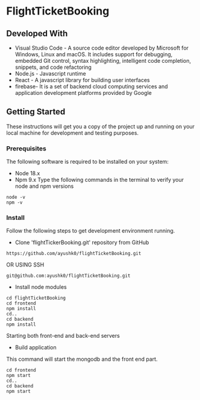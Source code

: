 # FlightTicketBooking


## Developed With
* Visual Studio Code - A source code editor developed by Microsoft for Windows, Linux and macOS. It includes support for debugging, embedded Git control, syntax highlighting, intelligent code completion, snippets, and code refactoring
* Node.js - Javascript runtime
* React - A javascript library for building user interfaces
* firebase- It is a set of backend cloud computing services and application development platforms provided by Google

## Getting Started
These instructions will get you a copy of the project up and running on your local machine for development and testing purposes.

### Prerequisites
The following software is required to be installed on your system:

* Node 18.x
* Npm 9.x
Type the following commands in the terminal to verify your node and npm versions
```
node -v
npm -v
```
### Install

Follow the following steps to get development environment running.

* Clone 'flightTickerBooking.git' repository from GitHub
```
https://github.com/ayushk0/flightTicketBooking.git
```
OR USING SSH
```
git@github.com:ayushk0/flightTicketBooking.git
```
* Install node modules
```
cd flightTicketBooking
cd frontend
npm install
cd..
cd backend
npm install
```
Starting both front-end and back-end servers
* Build application

This command will start the mongodb and the front end part.
```
cd frontend
npm start
cd..
cd backend
npm start
```
